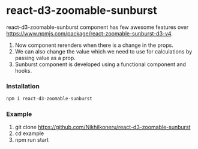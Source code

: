 # react-d3-zoomable-sunburst
react-d3-zoomable-sunburst component has few awesome features over https://www.npmjs.com/package/react-zoomable-sunburst-d3-v4. 
1) Now component rerenders when there is a change in the props.
2) We can also change the value which we need to use for calculations by passing value as a prop.
3) Sunburst component is developed using a functional component and hooks. 

### Installation

```bash
npm i react-d3-zoomable-sunburst
```
### Example

1) git clone https://github.com/Nikhilkoneru/react-d3-zoomable-sunburst
2) cd example
3) npm run start

